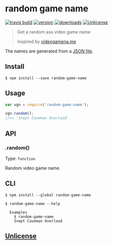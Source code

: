 # random game name

[![travis build](https://img.shields.io/travis/nightmarecrasher/random-game-name.svg?style=flat-square)](https://travis-ci.org/nightmarecrasher/random-game-name)
[![version](https://img.shields.io/npm/v/random-game-name.svg?style=flat-square)](http://npm.im/random-game-name)
[![downloads](https://img.shields.io/npm/dt/random-game-name.svg?style=flat-square)](http://npm-stat.com/charts.html?package=random-game-name)
[![Unlicense](https://img.shields.io/badge/unlicense-oh%20yeah-blue.svg?style=flat-square)](http://unlicense.org)

> Get a random ass video game name
>
> Inspired by [videogamena.me](http://videogamena.me)

The names are generated from a [JSON file](videoGameList.json).

## Install

```
$ npm install --save random-game-name
```

## Usage

```js
var vgn = require('random-game-name');

vgn.random();
//=> 'Inept Caveman Overload'
```

## API

### .random()

Type: `function`

Random video game name.

## CLI

```
$ npm install --global random-game-name
```

```
$ random-game-name --help

  Examples
    $ random-game-name
    Inept Caveman Overload
```

## [Unlicense](unlicense)
